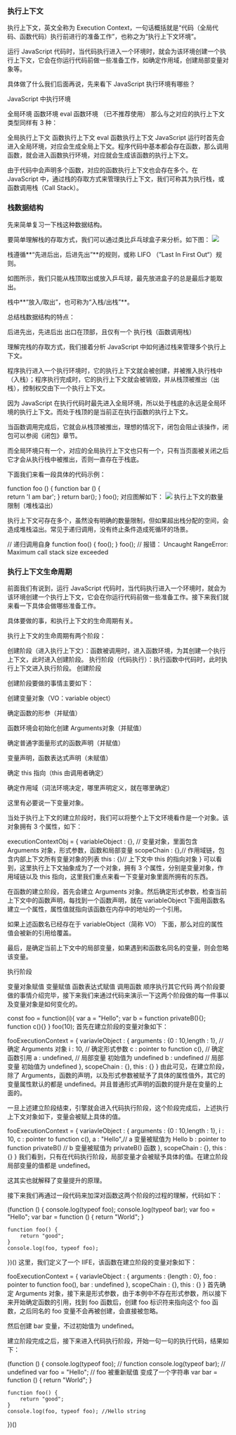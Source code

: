 ### 执行上下文
执行上下文，英文全称为 Execution Context，一句话概括就是“代码（全局代码、函数代码）执行前进行的准备工作”，也称之为“执行上下文环境”。

运行 JavaScript 代码时，当代码执行进入一个环境时，就会为该环境创建一个执行上下文，它会在你运行代码前做一些准备工作，如确定作用域，创建局部变量对象等。

具体做了什么我们后面再说，先来看下 JavaScript 执行环境有哪些？

JavaScript 中执行环境

全局环境
函数环境
eval 函数环境 （已不推荐使用）
那么与之对应的执行上下文类型同样有 3 种：

全局执行上下文
函数执行上下文
eval 函数执行上下文
JavaScript 运行时首先会进入全局环境，对应会生成全局上下文。程序代码中基本都会存在函数，那么调用函数，就会进入函数执行环境，对应就会生成该函数的执行上下文。

由于代码中会声明多个函数，对应的函数执行上下文也会存在多个。在 JavaScript 中，通过栈的存取方式来管理执行上下文，我们可称其为执行栈，或函数调用栈（Call Stack）。

### 栈数据结构
先来简单复习一下栈这种数据结构。

要简单理解栈的存取方式，我们可以通过类比乒乓球盒子来分析。如下图：
<img class="img" src="https://xiejie-typora.oss-cn-chengdu.aliyuncs.com/2021-10-02-060310.png" data-fancybox="gallery" />

栈遵循**“先进后出，后进先出”**的规则，或称 LIFO （”Last In First Out“）规则。

如图所示，我们只能从栈顶取出或放入乒乓球，最先放进盒子的总是最后才能取出。

栈中**“放入/取出”，也可称为“入栈/出栈”**。

总结栈数据结构的特点：

后进先出，先进后出
出口在顶部，且仅有一个
执行栈（函数调用栈）

理解完栈的存取方式，我们接着分析 JavaScript 中如何通过栈来管理多个执行上下文。

程序执行进入一个执行环境时，它的执行上下文就会被创建，并被推入执行栈中（入栈）；程序执行完成时，它的执行上下文就会被销毁，并从栈顶被推出（出栈），控制权交由下一个执行上下文。

因为 JavaScript 在执行代码时最先进入全局环境，所以处于栈底的永远是全局环境的执行上下文。而处于栈顶的是当前正在执行函数的执行上下文。

当函数调用完成后，它就会从栈顶被推出，理想的情况下，闭包会阻止该操作，闭包可以参阅《闭包》章节。

而全局环境只有一个，对应的全局执行上下文也只有一个，只有当页面被关闭之后它才会从执行栈中被推出，否则一直存在于栈底。

下面我们来看一段具体的代码示例：

function foo () { 
    function bar () {        
      return 'I am bar';
    }
    return bar();
}
foo();
对应图解如下：
<img class="img" src="https://xiejie-typora.oss-cn-chengdu.aliyuncs.com/2021-10-02-060848.png" data-fancybox="gallery" />
执行上下文的数量限制（堆栈溢出）

执行上下文可存在多个，虽然没有明确的数量限制，但如果超出栈分配的空间，会造成堆栈溢出。常见于递归调用，没有终止条件造成死循环的场景。

// 递归调用自身
function foo() {
    foo();
}
foo();
// 报错： Uncaught RangeError: Maximum call stack size exceeded

### 执行上下文生命周期
前面我们有说到，运行 JavaScript 代码时，当代码执行进入一个环境时，就会为该环境创建一个执行上下文，它会在你运行代码前做一些准备工作。接下来我们就来看一下具体会做哪些准备工作。

具体要做的事，和执行上下文的生命周期有关。

执行上下文的生命周期有两个阶段：

创建阶段（进入执行上下文）：函数被调用时，进入函数环境，为其创建一个执行上下文，此时进入创建阶段。
执行阶段（代码执行）：执行函数中代码时，此时执行上下文进入执行阶段。
创建阶段

创建阶段要做的事情主要如下：

创建变量对象（VO：variable object）

确定函数的形参（并赋值）

函数环境会初始化创建 Arguments对象（并赋值）

确定普通字面量形式的函数声明（并赋值）

变量声明，函数表达式声明（未赋值）

确定 this 指向（this 由调用者确定）

确定作用域（词法环境决定，哪里声明定义，就在哪里确定）

这里有必要说一下变量对象。

当处于执行上下文的建立阶段时，我们可以将整个上下文环境看作是一个对象。该对象拥有 3 个属性，如下：

executionContextObj = {
    variableObject : {}, // 变量对象，里面包含 Arguments 对象，形式参数，函数和局部变量
    scopeChain : {},// 作用域链，包含内部上下文所有变量对象的列表
    this : {}// 上下文中 this 的指向对象
}
可以看到，这里执行上下文抽象成为了一个对象，拥有 3 个属性，分别是变量对象，作用域链以及 this 指向，这里我们重点来看一下变量对象里面所拥有的东西。

在函数的建立阶段，首先会建立 Arguments 对象。然后确定形式参数，检查当前上下文中的函数声明，每找到一个函数声明，就在 variableObject 下面用函数名建立一个属性，属性值就指向该函数在内存中的地址的一个引用。

如果上述函数名已经存在于 variableObject（简称 VO） 下面，那么对应的属性值会被新的引用给覆盖。

最后，是确定当前上下文中的局部变量，如果遇到和函数名同名的变量，则会忽略该变量。

执行阶段

变量对象赋值
变量赋值
函数表达式赋值
调用函数
顺序执行其它代码
两个阶段要做的事情介绍完毕，接下来我们来通过代码来演示一下这两个阶段做的每一件事以及变量对象是如何变化的。

const foo = function(i){
    var a = "Hello";
    var b = function privateB(){};
    function c(){}
}
foo(10);
首先在建立阶段的变量对象如下：

fooExecutionContext = {
    variavleObject : {
        arguments : {0 : 10,length : 1}, // 确定 Arguments 对象
        i : 10, // 确定形式参数
        c : pointer to function c(), // 确定函数引用
        a : undefined, // 局部变量 初始值为 undefined
        b : undefined  // 局部变量 初始值为 undefined
    },
    scopeChain : {},
    this : {}
}
由此可见，在建立阶段，除了 Arguments，函数的声明，以及形式参数被赋予了具体的属性值外，其它的变量属性默认的都是 undefined。并且普通形式声明的函数的提升是在变量的上面的。

一旦上述建立阶段结束，引擎就会进入代码执行阶段，这个阶段完成后，上述执行上下文对象如下，变量会被赋上具体的值。

fooExecutionContext = {
    variavleObject : {
        arguments : {0 : 10,length : 1},
        i : 10,
        c : pointer to function c(),
        a : "Hello",// a 变量被赋值为 Hello
        b : pointer to function privateB() // b 变量被赋值为 privateB() 函数
    },
    scopeChain : {},
    this : {}
}
我们看到，只有在代码执行阶段，局部变量才会被赋予具体的值。在建立阶段局部变量的值都是 undefined。

这其实也就解释了变量提升的原理。

接下来我们再通过一段代码来加深对函数这两个阶段的过程的理解，代码如下：

(function () {
    console.log(typeof foo);
    console.log(typeof bar);
    var foo = "Hello";
    var bar = function () {
        return "World";
    }

    function foo() {
        return "good";
    }
    console.log(foo, typeof foo);
})()
这里，我们定义了一个 IIFE，该函数在建立阶段的变量对象如下：

fooExecutionContext = {
    variavleObject : {
        arguments : {length : 0},
        foo : pointer to function foo(),
        bar : undefined
    },
    scopeChain : {},
    this : {}
}
首先确定 Arguments 对象，接下来是形式参数，由于本例中不存在形式参数，所以接下来开始确定函数的引用，找到 foo 函数后，创建 foo 标识符来指向这个 foo 函数，之后同名的 foo 变量不会再被创建，会直接被忽略。

然后创建 bar 变量，不过初始值为 undefined。

建立阶段完成之后，接下来进入代码执行阶段，开始一句一句的执行代码，结果如下：

(function () {
    console.log(typeof foo); // function
    console.log(typeof bar); // undefined
    var foo = "Hello"; // foo 被重新赋值 变成了一个字符串
    var bar = function () {
        return "World";
    }

    function foo() {
        return "good";
    }
    console.log(foo, typeof foo); //Hello string
})()

